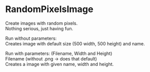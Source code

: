 # RandomPixelsImage
Create images with random pixels.\
Nothing serious, just having fun.

Run without parameters:\
Creates image with default size (500 width, 500 height) and name.

Run with parameters: (Filename, Width and Height)\
    Filename (without .png -> does that default)\
Creates a image with given name, width and height.

